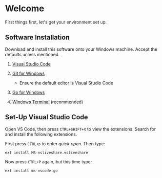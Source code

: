 # Welcome

First things first, let's get your environment set up.

## Software Installation

Download and install this software onto your Windows machine.
Accept the defaults unless mentioned.

1. [Visual Studio Code](https://code.visualstudio.com/)
2. [Git for Windows](https://git-scm.com/download/win)
   * Ensure the default editor is Visual Studio Code
 
3. [Go for Windows](https://golang.org/dl/)
4. [Windows Terminal](ms-windows-store://pdp?productId=9N0DX20HK701) (recommended)

## Set-Up Visual Studio Code

Open VS Code, then press ```CTRL+SHIFT+X``` to view the extensions.
Search for and install the following extensions.

First press ```CTRL+p``` to enter *quick open*.
Then type:

```ext install MS-vsliveshare.vsliveshare```

Now press ```CTRL+P``` again, but this time type:

```ext install ms-vscode.go```
